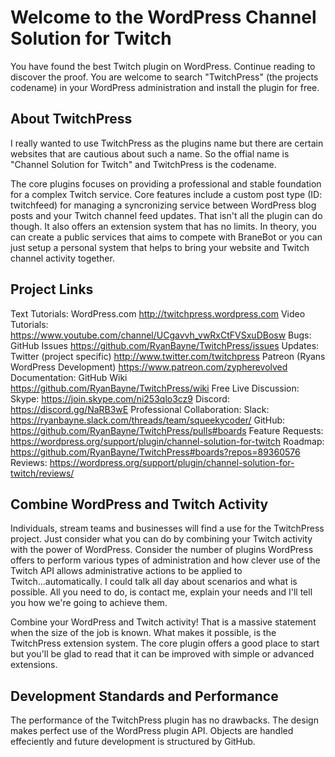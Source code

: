 # Welcome to the WordPress Channel Solution for Twitch
You have found the best Twitch plugin on WordPress. Continue reading to discover the proof. You are welcome to search "TwitchPress" 
(the projects codename) in your WordPress administration and install the plugin for free.

## About TwitchPress
I really wanted to use TwitchPress as the plugins name but there are certain websites that are cautious about such a name. So the offial
name is "Channel Solution for Twitch" and TwitchPress is the codename. 

The core plugins focuses on providing a professional and stable foundation for a complex Twitch service. Core features include a custom
post type (ID: twitchfeed) for managing a syncronizing service between WordPress blog posts and your Twitch channel feed updates. That 
isn't all the plugin can do though. It also offers an extension system that has no limits. In theory, you can create a public services
that aims to compete with BraneBot or you can just setup a personal system that helps to bring your website and Twitch channel activity 
together.

## Project Links
Text Tutorials: WordPress.com http://twitchpress.wordpress.com
Video Tutorials: https://www.youtube.com/channel/UCgavvh_vwRxCtFVSxuDBosw
Bugs: GitHub Issues https://github.com/RyanBayne/TwitchPress/issues
Updates: Twitter (project specific)  http://www.twitter.com/twitchpress
Patreon (Ryans WordPress Development)  https://www.patreon.com/zypherevolved
Documentation: GitHub Wiki https://github.com/RyanBayne/TwitchPress/wiki
Free Live Discussion: Skype: https://join.skype.com/ni253qlo3cz9
Discord: https://discord.gg/NaRB3wE
Professional Collaboration: Slack: https://ryanbayne.slack.com/threads/team/squeekycoder/ 
GitHub: https://github.com/RyanBayne/TwitchPress/pulls#boards
Feature Requests: https://wordpress.org/support/plugin/channel-solution-for-twitch
Roadmap:  https://github.com/RyanBayne/TwitchPress#boards?repos=89360576
Reviews: https://wordpress.org/support/plugin/channel-solution-for-twitch/reviews/


## Combine WordPress and Twitch Activity
Individuals, stream teams and businesses will find a use for the TwitchPress project. Just consider what you can do by combining your Twitch activity with the power of WordPress. Consider the number of plugins WordPress offers to perform various types of administration and how clever use of the Twitch API allows administrative actions to be applied to Twitch...automatically. I could talk all day about scenarios and what is possible. All you need to do, is contact me, explain your needs and I'll tell you how we're going to achieve them. 

Combine your WordPress and Twitch activity! That is a massive statement when the size of the job is known. What makes it possible, is the TwitchPress extension system. The core plugin offers a good place to start but you'll be glad to read that it can be improved with simple or advanced extensions. 

## Development Standards and Performance
The performance of the TwitchPress plugin has no drawbacks. The design makes perfect use of the WordPress plugin API. Objects are handled effeciently and future development is structured by GitHub. 
